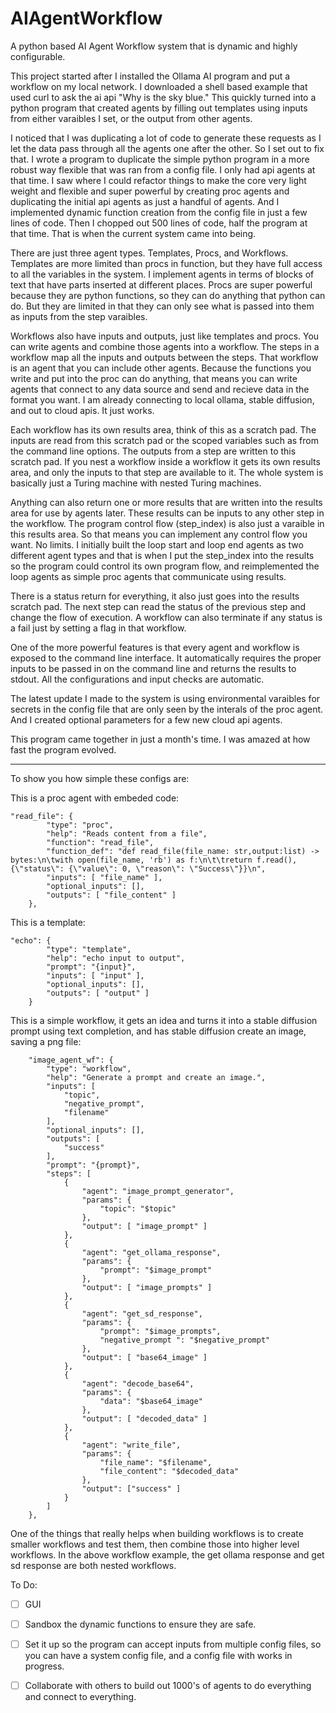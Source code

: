 # AIAgentWorkflow
A python based AI Agent Workflow system that is dynamic and highly configurable. 

This project started after I installed the Ollama AI program and put a workflow on my local network.  I downloaded a shell based example that used curl to ask the ai api "Why is the sky blue."  This quickly turned into a python program that created agents by filling out templates using inputs from either varaibles I set, or the output from other agents. 

I noticed that I was duplicating a lot of code to generate these requests as I let the data pass through all the agents one after the other.  So I set out to fix that. I wrote a program to duplicate the simple python program in a more robust way flexible that was ran from a config file. I only had api agents at that time.  I saw where I could refactor things to make the core very light weight and flexible and super powerful by creating proc agents and duplicating the initial api agents as just a handful of agents. And I implemented dynamic function creation from the config file in just a few lines of code. Then I chopped out 500 lines of code, half the program at that time. That is when the current system came into being.  

There are just three agent types.  Templates, Procs, and Workflows. Templates are more limited than procs in function, but they have full access to all the variables in the system. I implement agents in terms of blocks of text that have parts inserted at different places.  Procs are super powerful because they are python functions, so they can do anything that python can do.  But they are limited in that they can only see what is passed into them as inputs from the step varaibles. 

Workflows also have inputs and outputs, just like templates and procs.  You can write agents and combine those agents into a workflow. The steps in a workflow map all the inputs and outputs between the steps. That workflow is an agent that you can include other agents.  Because the functions you write and put into the proc can do anything, that means you can write agents that connect to any data source and send and recieve data in the format you want.  I am already connecting to local ollama, stable diffusion, and out to cloud apis. It just works. 

Each workflow has its own results area, think of this as a scratch pad. The inputs are read from this scratch pad or the scoped variables such as from the command line options. The outputs from a step are written to this scratch pad.  If you nest a workflow inside a workflow it gets its own results area, and only the inputs to that step are available to it.  The whole system is basically just a Turing machine with nested Turing machines. 

Anything can also return one or more results that are written into the results area for use by agents later. These results can be inputs to any other step in the workflow.  The program control flow (step_index) is also just a varaible in this results area.  So that means you can implement any control flow you want.  No limits. I initially built the loop start and loop end agents as two different agent types and that is when I put the step_index into the results so the program could control its own program flow, and reimplemented the loop agents as simple proc agents that communicate using results. 

There is a status return for everything, it also just goes into the results scratch pad. The next step can read the status of the previous step and change the flow of execution.  A workflow can also terminate if any status is a fail just by setting a flag in that workflow.

One of the more powerful features is that every agent and workflow is exposed to the command line interface. It automatically requires the proper inputs to be passed in on the command line and returns the results to stdout. All the configurations and input checks are automatic. 

The latest update I made to the system is using environmental varaibles for secrets in the config file that are only seen by the interals of the proc agent. And I created optional parameters for a few new cloud api agents. 

This program came together in just a month's time. I was amazed at how fast the program evolved.  

---

To show you how simple these configs are:

This is a proc agent with embeded code:

    "read_file": {
            "type": "proc",
            "help": "Reads content from a file",
            "function": "read_file",
            "function_def": "def read_file(file_name: str,output:list) -> bytes:\n\twith open(file_name, 'rb') as f:\n\t\treturn f.read(), {\"status\": {\"value\": 0, \"reason\": \"Success\"}}\n",
            "inputs": [ "file_name" ],
            "optional_inputs": [],
            "outputs": [ "file_content" ]
        },

This is a template:

    "echo": {
            "type": "template",
            "help": "echo input to output",
            "prompt": "{input}",
            "inputs": [ "input" ],
            "optional_inputs": [],
            "outputs": [ "output" ]
        }

This is a simple workflow, it gets an idea and turns it into a stable diffusion prompt using text completion, and has stable diffusion create an image, saving a png file:

        "image_agent_wf": {
            "type": "workflow",
            "help": "Generate a prompt and create an image.",
            "inputs": [
                "topic",
                "negative_prompt",
                "filename"
            ],
            "optional_inputs": [],
            "outputs": [
                "success"
            ],
            "prompt": "{prompt}",
            "steps": [
                {
                    "agent": "image_prompt_generator",
                    "params": {
                        "topic": "$topic"
                    },
                    "output": [ "image_prompt" ]
                },
                {
                    "agent": "get_ollama_response",
                    "params": {
                        "prompt": "$image_prompt"
                    },
                    "output": [ "image_prompts" ]
                },
                {
                    "agent": "get_sd_response",
                    "params": {
                        "prompt": "$image_prompts",
                        "negative_prompt ": "$negative_prompt"
                    },
                    "output": [ "base64_image" ]
                },
                {
                    "agent": "decode_base64",
                    "params": {
                        "data": "$base64_image"
                    },
                    "output": [ "decoded_data" ]
                },
                {
                    "agent": "write_file",
                    "params": {
                        "file_name": "$filename",
                        "file_content": "$decoded_data"
                    },
                    "output": ["success" ]
                }
            ]
        },

One of the things that really helps when building workflows is to create smaller workflows and test them, then combine those into higher level workflows. In the above workflow example, the get ollama response and get sd response are both nested workflows.  

To Do: 

- [ ] GUI
- [ ] Sandbox the dynamic functions to ensure they are safe.
- [ ] Set it up so the program can accept inputs from multiple config files, so you can have a system config file, and a config file with works in progress. 
- [ ] Collaborate with others to build out 1000's of agents to do everything and connect to everything.




